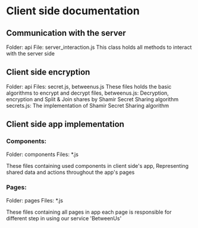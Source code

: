 # Client side documentation

## Communication with the server
Folder: api
File: server_interaction.js
This class holds all methods to interact with the server side

## Client side encryption
Folder: api
Files: secret.js, betweenus.js
These files holds the basic algorithms to encrypt and decrypt files,
betweenus.js: Decryption, encryption and Split & Join shares by Shamir Secret Sharing algorithm
secrets.js: The implementation of Shamir Secret Sharing algorithm

## Client side app implementation

### Components:
Folder: components
Files: *.js

These files containing used components in client side's app,
Representing shared data and actions throughout the app's pages
 
### Pages:
Folder: pages
Files: *.js

These files containing all pages in app
each page is responsible for different step in using our service 'BetweenUs'